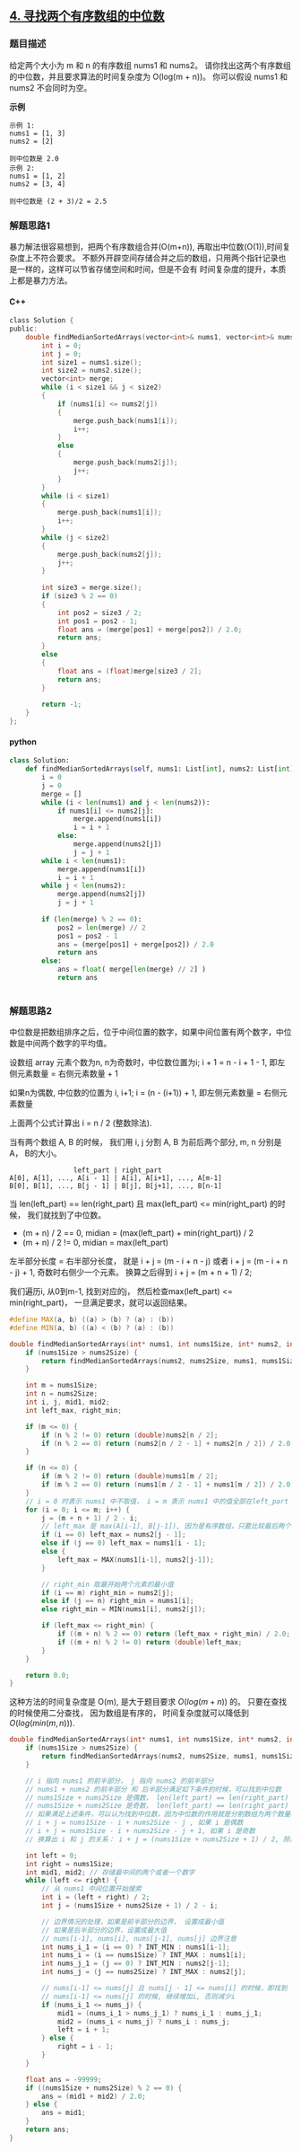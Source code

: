 ## [4. 寻找两个有序数组的中位数](https://leetcode-cn.com/problems/median-of-two-sorted-arrays/)

### 题目描述

给定两个大小为 m 和 n 的有序数组 nums1 和 nums2。
请你找出这两个有序数组的中位数，并且要求算法的时间复杂度为 O(log(m + n))。
你可以假设 nums1 和 nums2 不会同时为空。

**示例**

```
示例 1:
nums1 = [1, 3]
nums2 = [2]

则中位数是 2.0
示例 2:
nums1 = [1, 2]
nums2 = [3, 4]

则中位数是 (2 + 3)/2 = 2.5
```

### 解题思路1

暴力解法很容易想到，把两个有序数组合并(O(m+n)), 再取出中位数(O(1)),时间复杂度上不符合要求。
不额外开辟空间存储合并之后的数组，只用两个指针记录也是一样的，这样可以节省存储空间和时间，但是不会有
时间复杂度的提升，本质上都是暴力方法。

#### C++

```c
class Solution {
public:
    double findMedianSortedArrays(vector<int>& nums1, vector<int>& nums2) {
        int i = 0;
        int j = 0;
        int size1 = nums1.size();
        int size2 = nums2.size();
        vector<int> merge;
        while (i < size1 && j < size2)
        {
            if (nums1[i] <= nums2[j])
            {
                merge.push_back(nums1[i]);
                i++;
            }
            else
            {
                merge.push_back(nums2[j]);
                j++;
            }
        }
        while (i < size1)
        {
            merge.push_back(nums1[i]);
            i++;
        }
        while (j < size2)
        {
            merge.push_back(nums2[j]);
            j++;
        }
        
        int size3 = merge.size();
        if (size3 % 2 == 0)
        {
            int pos2 = size3 / 2;
            int pos1 = pos2 - 1;
            float ans = (merge[pos1] + merge[pos2]) / 2.0;
            return ans;
        }
        else
        {
            float ans = (float)merge[size3 / 2];
            return ans;
        }
        
        return -1;
    }
};
```

#### python

```python
class Solution:
    def findMedianSortedArrays(self, nums1: List[int], nums2: List[int]) -> float:
        i = 0
        j = 0
        merge = []
        while (i < len(nums1) and j < len(nums2)):
            if nums1[i] <= nums2[j]:
                merge.append(nums1[i])
                i = i + 1
            else:
                merge.append(nums2[j])
                j = j + 1
        while i < len(nums1):
            merge.append(nums1[i])
            i = i + 1
        while j < len(nums2):
            merge.append(nums2[j])
            j = j + 1
            
        if (len(merge) % 2 == 0):
            pos2 = len(merge) // 2
            pos1 = pos2 - 1
            ans = (merge[pos1] + merge[pos2]) / 2.0
            return ans
        else:
            ans = float( merge[len(merge) // 2] )
            return ans
        
```

### 解题思路2

中位数是把数组排序之后，位于中间位置的数字，如果中间位置有两个数字，中位数是中间两个数字的平均值。

设数组 array 元素个数为n, n为奇数时，中位数位置为i; i + 1 = n - i + 1 - 1, 即左侧元素数量 = 右侧元素数量 + 1

如果n为偶数, 中位数的位置为 i, i+1; i = (n - (i+1)) + 1, 即左侧元素数量 = 右侧元素数量

上面两个公式计算出 i = n / 2 (整数除法).

当有两个数组 A, B 的时候， 我们用 i, j 分割 A, B 为前后两个部分, m, n 分别是 A， B的大小。

```
                left_part | right_part
A[0], A[1], ..., A[i - 1] | A[i], A[i+1], ..., A[m-1]
B[0], B[1], ..., B[j - 1] | B[j], B[j+1], ..., B[n-1]
```

当 len(left_part) == len(right_part) 且 max(left_part) <= min(right_part) 的时候， 我们就找到了中位数。
- (m + n) / 2 == 0, midian = (max(left_part) + min(right_part)) / 2
- (m + n) / 2 != 0, midian = max(left_part)

左半部分长度 = 右半部分长度， 就是 i + j = (m - i + n - j) 或者 i + j = (m - i + n - j) + 1, 奇数时右侧少一个元素。
换算之后得到 i + j = (m + n + 1) / 2;

我们遍历i, 从0到m-1, 找到对应的j， 然后检查max(left_part) <= min(right_part)， 一旦满足要求，就可以返回结果。

```c++
#define MAX(a, b) ((a) > (b) ? (a) : (b))
#define MIN(a, b) ((a) < (b) ? (a) : (b))

double findMedianSortedArrays(int* nums1, int nums1Size, int* nums2, int nums2Size){
    if (nums1Size > nums2Size) {
        return findMedianSortedArrays(nums2, nums2Size, nums1, nums1Size);
    }

    int m = nums1Size;
    int n = nums2Size;
    int i, j, mid1, mid2;
    int left_max, right_min;

    if (m <= 0) {
        if (n % 2 != 0) return (double)nums2[n / 2];
        if (n % 2 == 0) return (nums2[n / 2 - 1] + nums2[n / 2]) / 2.0;
    }

    if (n <= 0) {
        if (m % 2 != 0) return (double)nums1[m / 2];
        if (m % 2 == 0) return (nums1[m / 2 - 1] + nums1[m / 2]) / 2.0;
    }
    // i = 0 时表示 nums1 中不取值， i = m 表示 nums1 中的值全部在left_part
    for (i = 0; i <= m; i++) {
        j = (m + n + 1) / 2 - i;
        // left_max 是 max(A[i-1], B[j-1]), 因为是有序数组，只要比较最后两个的大小
        if (i == 0) left_max = nums2[j - 1];
        else if (j == 0) left_max = nums1[i - 1];
        else {
            left_max = MAX(nums1[i-1], nums2[j-1]);
        }

        // right_min 取最开始两个元素的最小值
        if (i == m) right_min = nums2[j];
        else if (j == n) right_min = nums1[i];
        else right_min = MIN(nums1[i], nums2[j]);

        if (left_max <= right_min) {
            if ((m + n) % 2 == 0) return (left_max + right_min) / 2.0;
            if ((m + n) % 2 != 0) return (double)left_max;
        }
    }

    return 0.0;
}
```

这种方法的时间复杂度是 O(m), 是大于题目要求 $O(log(m + n))$ 的。
只要在查找的时候使用二分查找， 因为数组是有序的， 时间复杂度就可以降低到 $O(log(min(m,n)))$.

```c
double findMedianSortedArrays(int* nums1, int nums1Size, int* nums2, int nums2Size){
    if (nums1Size > nums2Size) {
        return findMedianSortedArrays(nums2, nums2Size, nums1, nums1Size);
    }

    // i 指向 nums1 的前半部分， j 指向 nums2 的前半部分
    // nums1 + nums2 的前半部分 和 后半部分满足如下条件的时候，可以找到中位数
    // nums1Size + nums2Size 是偶数， len(left_part) == len(right_part) 且 max(left_part) <= min(right_part)
    // nums1Size + nums2Size 是奇数， len(left_part) == len(right_part) + 1 且 max(left_part) <= min(right_part)
    // 如果满足上述条件，可以认为找到中位数，因为中位数的作用就是分割数组为两个数量相等的部分， 使得前面的都小于等于后面的
    // i + j = nums1Size - i + nums2Size - j , 如果 i 是偶数
    // i + j = nums1Size - i + nums2Size - j + 1, 如果 i 是奇数
    // 换算出 i 和 j 的关系： i + j = (nums1Size + nums2Size + 1) / 2, 除是整数除法，不用区分奇数偶数

    int left = 0;
    int right = nums1Size;
    int mid1, mid2; // 存储最中间的两个或者一个数字
    while (left <= right) {
        // 从 nums1 中间位置开始搜索
        int i = (left + right) / 2;
        int j = (nums1Size + nums2Size + 1) / 2 - i;

        // 边界情况的处理，如果是前半部分的边界， 设置成最小值
        // 如果是后半部分的边界，设置成最大值
        // nums[i-1], nums[i], nums[j-1], nums[j] 边界注意
        int nums_i_1 = (i == 0) ? INT_MIN : nums1[i-1];
        int nums_i = (i == nums1Size) ? INT_MAX : nums1[i];
        int nums_j_1 = (j == 0) ? INT_MIN : nums2[j-1];
        int nums_j = (j == nums2Size) ? INT_MAX : nums2[j];

        // nums[i-1] <= nums[j] 且 nums[j - 1] <= nums[i] 的时候，即找到
        // nums[i-1] <= nums[j] 的时候, 继续增加i, 否则减少i
        if (nums_i_1 <= nums_j) {
            mid1 = (nums_i_1 > nums_j_1) ? nums_i_1 : nums_j_1;
            mid2 = (nums_i < nums_j) ? nums_i : nums_j;
            left = i + 1;
        } else {
            right = i - 1;
        }
    }

    float ans = -99999;
    if ((nums1Size + nums2Size) % 2 == 0) {
        ans = (mid1 + mid2) / 2.0;
    } else {
        ans = mid1;
    }
    return ans;
}
```


